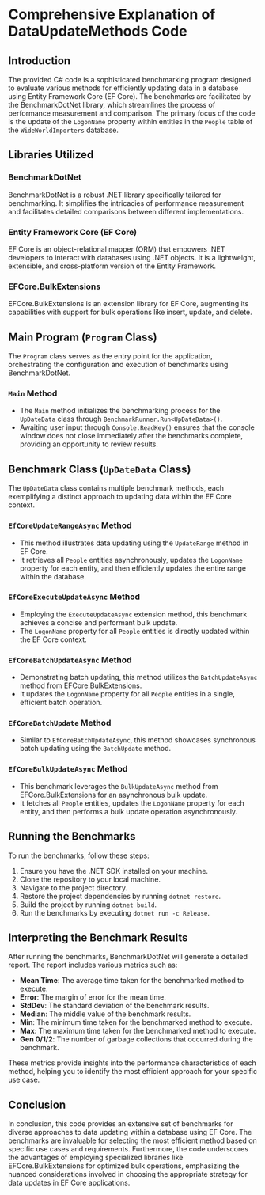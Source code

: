 # Comprehensive Explanation of DataUpdateMethods Code

## Introduction

The provided C# code is a sophisticated benchmarking program designed to evaluate various methods for efficiently updating data in a database using Entity Framework Core (EF Core). The benchmarks are facilitated by the BenchmarkDotNet library, which streamlines the process of performance measurement and comparison. The primary focus of the code is the update of the `LogonName` property within entities in the `People` table of the `WideWorldImporters` database.

## Libraries Utilized

### BenchmarkDotNet
BenchmarkDotNet is a robust .NET library specifically tailored for benchmarking. It simplifies the intricacies of performance measurement and facilitates detailed comparisons between different implementations.

### Entity Framework Core (EF Core)
EF Core is an object-relational mapper (ORM) that empowers .NET developers to interact with databases using .NET objects. It is a lightweight, extensible, and cross-platform version of the Entity Framework.

### EFCore.BulkExtensions
EFCore.BulkExtensions is an extension library for EF Core, augmenting its capabilities with support for bulk operations like insert, update, and delete.

## Main Program (`Program` Class)

The `Program` class serves as the entry point for the application, orchestrating the configuration and execution of benchmarks using BenchmarkDotNet.

### `Main` Method
- The `Main` method initializes the benchmarking process for the `UpDateData` class through `BenchmarkRunner.Run<UpDateData>()`.
- Awaiting user input through `Console.ReadKey()` ensures that the console window does not close immediately after the benchmarks complete, providing an opportunity to review results.

## Benchmark Class (`UpDateData` Class)

The `UpDateData` class contains multiple benchmark methods, each exemplifying a distinct approach to updating data within the EF Core context.

### `EfCoreUpdateRangeAsync` Method
- This method illustrates data updating using the `UpdateRange` method in EF Core.
- It retrieves all `People` entities asynchronously, updates the `LogonName` property for each entity, and then efficiently updates the entire range within the database.

### `EfCoreExecuteUpdateAsync` Method
- Employing the `ExecuteUpdateAsync` extension method, this benchmark achieves a concise and performant bulk update.
- The `LogonName` property for all `People` entities is directly updated within the EF Core context.

### `EfCoreBatchUpdateAsync` Method
- Demonstrating batch updating, this method utilizes the `BatchUpdateAsync` method from EFCore.BulkExtensions.
- It updates the `LogonName` property for all `People` entities in a single, efficient batch operation.

### `EfCoreBatchUpdate` Method
- Similar to `EfCoreBatchUpdateAsync`, this method showcases synchronous batch updating using the `BatchUpdate` method.

### `EfCoreBulkUpdateAsync` Method
- This benchmark leverages the `BulkUpdateAsync` method from EFCore.BulkExtensions for an asynchronous bulk update.
- It fetches all `People` entities, updates the `LogonName` property for each entity, and then performs a bulk update operation asynchronously.

## Running the Benchmarks

To run the benchmarks, follow these steps:

1. Ensure you have the .NET SDK installed on your machine.
2. Clone the repository to your local machine.
3. Navigate to the project directory.
4. Restore the project dependencies by running `dotnet restore`.
5. Build the project by running `dotnet build`.
6. Run the benchmarks by executing `dotnet run -c Release`.

## Interpreting the Benchmark Results

After running the benchmarks, BenchmarkDotNet will generate a detailed report. The report includes various metrics such as:

- **Mean Time**: The average time taken for the benchmarked method to execute.
- **Error**: The margin of error for the mean time.
- **StdDev**: The standard deviation of the benchmark results.
- **Median**: The middle value of the benchmark results.
- **Min**: The minimum time taken for the benchmarked method to execute.
- **Max**: The maximum time taken for the benchmarked method to execute.
- **Gen 0/1/2**: The number of garbage collections that occurred during the benchmark.

These metrics provide insights into the performance characteristics of each method, helping you to identify the most efficient approach for your specific use case.

## Conclusion

In conclusion, this code provides an extensive set of benchmarks for diverse approaches to data updating within a database using EF Core. The benchmarks are invaluable for selecting the most efficient method based on specific use cases and requirements. Furthermore, the code underscores the advantages of employing specialized libraries like EFCore.BulkExtensions for optimized bulk operations, emphasizing the nuanced considerations involved in choosing the appropriate strategy for data updates in EF Core applications.
